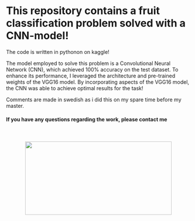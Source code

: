 # This repository contains a fruit classification problem solved with a CNN-model!

The code is written in pythonon on kaggle!

The model employed to solve this problem is a Convolutional Neural Network (CNN), which achieved 100% accuracy on the test dataset. To enhance its performance, I leveraged the architecture and pre-trained weights of the VGG16 model. By incorporating aspects of the VGG16 model, the CNN was able to achieve optimal results for the task!

Comments are made in swedish as i did this on my spare time before my master.

#### If you have any questions regarding the work, please contact me


<br>
<br>


<div align="center">
  <img src="https://media4.giphy.com/media/v1.Y2lkPTc5MGI3NjExaHJhN2I4aHB1dHBwMXMxb3hsenh2cW5vOWQwbWZoZGo4YWRzZnA5eiZlcD12MV9pbnRlcm5hbF9naWZfYnlfaWQmY3Q9Zw/RvGJFfFGVzjgU0TT4P/giphy.gif" width="400" height="200"/>
</div>
